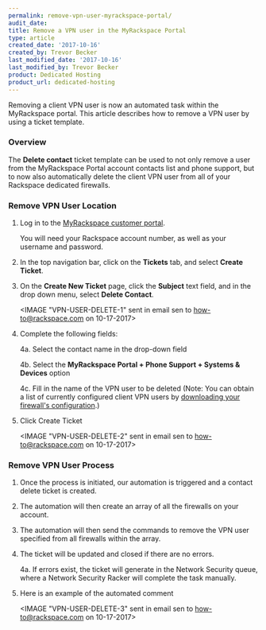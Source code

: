 ```yaml
---
permalink: remove-vpn-user-myrackspace-portal/
audit_date:
title: Remove a VPN user in the MyRackspace Portal
type: article
created_date: '2017-10-16'
created_by: Trevor Becker
last_modified_date: '2017-10-16'
last_modified_by: Trevor Becker
product: Dedicated Hosting
product_url: dedicated-hosting
---
```


Removing a client VPN user is now an automated task within the MyRackspace portal. This article describes how to remove a VPN user by using a ticket template.

### Overview

The **Delete contact** ticket template can be used to not only remove a user from the MyRackspace Portal account contacts list and phone support, but to now also automatically delete the client VPN user from all of your Rackspace dedicated firewalls. 

### Remove VPN User Location

1. Log in to the [MyRackspace customer portal](https://my.rackspace.com/portal/auth/login).

   You will need your Rackspace account number, as well as your username and password.

2. In the top navigation bar, click on the **Tickets** tab, and select **Create Ticket**.

3. On the **Create New Ticket** page, click the **Subject** text field, and in the drop down menu, select **Delete Contact**.

   <IMAGE "VPN-USER-DELETE-1" sent in email sen to how-to@rackspace.com on 10-17-2017>

4. Complete the following fields:

    4a. Select the contact name in the drop-down field
    
    4b. Select the **MyRackspace Portal + Phone Support + Systems & Devices** option
    
    4c. Fill in the name of the VPN user to be deleted (Note: You can obtain a list of currently configured client VPN users by [downloading your firewall's configuration](https://community.rackspace.com/products/f/43/t/5892).)

5. Click Create Ticket
   
   <IMAGE "VPN-USER-DELETE-2" sent in email sen to how-to@rackspace.com on 10-17-2017>

### Remove VPN User Process

1. Once the process is initiated, our automation is triggered and a contact delete ticket is created.

2. The automation will then create an array of all the firewalls on your account.

3. The automation will then send the commands to remove the VPN user specified from all firewalls within the array.

4. The ticket will be updated and closed if there are no errors.

   4a. If errors exist, the ticket will generate in the Network Security queue, where a Network Security Racker will complete the task manually.

5. Here is an example of the automated comment

   <IMAGE "VPN-USER-DELETE-3" sent in email sen to how-to@rackspace.com on 10-17-2017>
